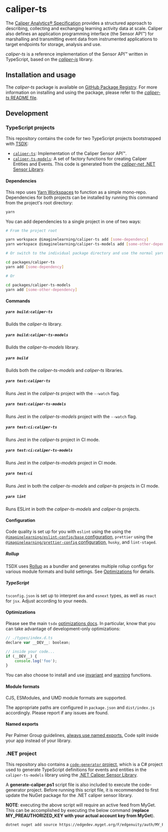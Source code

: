 # caliper-ts

The [Caliper Analytics&reg; Specification](https://www.imsglobal.org/caliper/v1p1/caliper-spec-v1p1) provides a structured approach to describing, collecting and exchanging learning activity data at scale.
Caliper also defines an application programming interface (the Sensor API™) for marshalling and transmitting event data from instrumented applications to target endpoints for storage, analysis and use.

_caliper-ts_ is a reference implementation of the Sensor API&trade; written in TypeScript, based on the [_caliper-js_](https://github.com/IMSGlobal/caliper-js) library.

## Installation and usage

The _caliper-ts_ package is available on [GitHub Package Registry](https://github.com/ImagineLearning/caliper-ts/packages).
For more information on installing and using the package, please refer to the [_caliper-ts_ README file](packages/caliper-ts/README.md).

## Development

### TypeScript projects

This repository contains the code for two TypeScript projects bootstrapped with [TSDX](https://tsdx.io/):

- [`caliper-ts`](packages/caliper-ts): Implementation of the Caliper Sensor API&trade;.
- [`caliper-ts-models`](packages/caliper-ts-models): A set of factory functions for creating Caliper Entities and Events. This code is generated from the [_caliper-net_ .NET Sensor Library](https://github.com/edgenuity/caliper-net).

#### Dependencies

This repo uses [Yarn Workspaces](https://classic.yarnpkg.com/en/docs/workspaces/) to function as a simple mono-repo.
Dependencies for both projects can be installed by running this command from the project's root directory:

```bash
yarn
```

You can add dependencies to a single project in one of two ways:

```bash
# From the project root

yarn workspace @imaginelearning/caliper-ts add [some-dependency]
yarn workspace @imaginelearning/caliper-ts-models add [some-other-dependency]

# Or switch to the individual package directory and use the normal yarn commands

cd packages/caliper-ts
yarn add [some-dependency]

# Or

cd packages/caliper-ts-models
yarn add [some-other-dependency]
```

#### Commands

##### `yarn build:caliper-ts`

Builds the _caliper-ts_ library.

##### `yarn build:caliper-ts-models`

Builds the _caliper-ts-models_ library.

##### `yarn build`

Builds both the _caliper-ts-models_ and _caliper-ts_ libraries.

##### `yarn test:caliper-ts`

Runs Jest in the _caliper-ts_ project with the `--watch` flag.

##### `yarn test:caliper-ts-models`

Runs Jest in the _caliper-ts-models_ project with the `--watch` flag.

##### `yarn test:ci:caliper-ts`

Runs Jest in the _caliper-ts_ project in CI mode.

##### `yarn test:ci:caliper-ts-models`

Runs Jest in the _caliper-ts-models_ project in CI mode.

##### `yarn test:ci`

Runs Jest in both the _caliper-ts-models_ and _caliper-ts_ projects in CI mode.

##### `yarn lint`

Runs ESLint in both the _caliper-ts-models_ and _caliper-ts_ projects.

#### Configuration

Code quality is set up for you with `eslint` using the using the [`@imaginelearning/eslint-config/base` configuration](https://github.com/ImagineLearning/typescript/blob/main/packages/eslint-config-imaginelearning/base.js), `prettier` using the [`@imaginelearning/prettier-config` configuration](https://github.com/ImagineLearning/typescript/tree/main/packages/prettier-config), `husky`, and `lint-staged`.

##### Rollup

TSDX uses [Rollup](https://rollupjs.org) as a bundler and generates multiple rollup configs for various module formats and build settings. See [Optimizations](#optimizations) for details.

##### TypeScript

`tsconfig.json` is set up to interpret `dom` and `esnext` types, as well as `react` for `jsx`. Adjust according to your needs.

#### Optimizations

Please see the main `tsdx` [optimizations docs](https://github.com/palmerhq/tsdx#optimizations). In particular, know that you can take advantage of development-only optimizations:

```js
// ./types/index.d.ts
declare var __DEV__: boolean;

// inside your code...
if (__DEV__) {
	console.log('foo');
}
```

You can also choose to install and use [invariant](https://github.com/palmerhq/tsdx#invariant) and [warning](https://github.com/palmerhq/tsdx#warning) functions.

#### Module formats

CJS, ESModules, and UMD module formats are supported.

The appropriate paths are configured in `package.json` and `dist/index.js` accordingly. Please report if any issues are found.

#### Named exports

Per Palmer Group guidelines, [always use named exports.](https://github.com/palmerhq/typescript#exports) Code split inside your app instead of your library.

### .NET project

This repository also contains a [`code-generator` project](code-generator), which is a C# project used to generate TypeScript definitions for events and entities in the `caliper-ts-models` library using the [.NET Caliper Sensor Library](https://github.com/edgenuity/caliper-net).

A **generate-caliper.ps1** script file is also included to execute the code-generator project. Before running this script file, it is recommended to first update the NuGet package for the .NET caliper sensor library.

**NOTE**: executing the above script will require an active feed from MyGet. This can be accomplished by executing the below command (**replace MY_PREAUTHORIZED_KEY with your actual account key from MyGet**).

```sh
dotnet nuget add source https://edgedev.myget.org/F/edgenuity/auth/MY_PREAUTHORIZED_KEY/api/v3/index.json -n edgenuity
```
